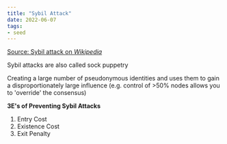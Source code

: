 ```yaml
---
title: "Sybil Attack"
date: 2022-06-07
tags:
- seed
---
```


[Source: Sybil attack on *Wikipedia*](https://en.wikipedia.org/wiki/Sybil_attack)

Sybil attacks are also called sock puppetry

Creating a large number of pseudonymous identities and uses them to gain a disproportionately large influence (e.g. control of >50% nodes allows you to 'override' the consensus)

**3E's of Preventing Sybil Attacks**
1. Entry Cost
2. Existence Cost
3. Exit Penalty
